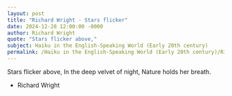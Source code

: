 ```yaml
---
layout: post
title: "Richard Wright - Stars flicker"
date: 2024-12-28 12:00:00 -0000
author: Richard Wright
quote: "Stars flicker above,"
subject: Haiku in the English-Speaking World (Early 20th century)
permalink: /Haiku in the English-Speaking World (Early 20th century)/Richard Wright/Richard Wright - Stars flicker
---
```


Stars flicker above,
In the deep velvet of night,
Nature holds her breath.

- Richard Wright
